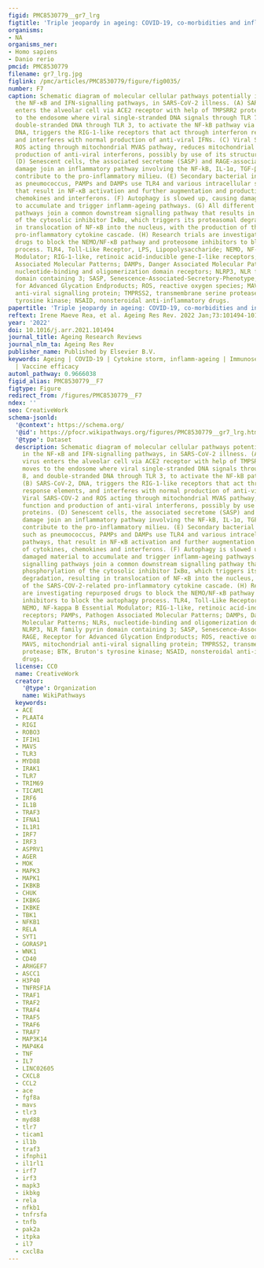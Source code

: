 ```yaml
---
figid: PMC8530779__gr7_lrg
figtitle: 'Triple jeopardy in ageing: COVID-19, co-morbidities and inflamm-ageing'
organisms:
- NA
organisms_ner:
- Homo sapiens
- Danio rerio
pmcid: PMC8530779
filename: gr7_lrg.jpg
figlink: /pmc/articles/PMC8530779/figure/fig0035/
number: F7
caption: Schematic diagram of molecular cellular pathways potentially involved in
  the NF-κB and IFN-signalling pathways, in SARS-CoV-2 illness. (A) SARS-COV-2 virus
  enters the alveolar cell via ACE2 receptor with help of TMPSRR2 protease, moves
  to the endosome where viral single-stranded DNA signals through TLR 7 and 8, and
  double-stranded DNA through TLR 3, to activate the NF-kB pathway via NEMO. (B) SARS-CoV-2,
  DNA, triggers the RIG-1-like receptors that act through interferon response elements,
  and interferes with normal production of anti-viral IFNs. (C) Viral SARS-COV-2 and
  ROS acting through mitochondrial MVAS pathway, reduces mitochondrial function and
  production of anti-viral interferons, possibly by use of its structural proteins.
  (D) Senescent cells, the associated secretome (SASP) and RAGE-associated-glycated
  damage join an inflammatory pathway involving the NF-kB, IL-1α, TGF-β, IL-6, that
  contribute to the pro-inflammatory milieu. (E) Secondary bacterial infections, such
  as pneumococcus, PAMPs and DAMPs use TLR4 and various intracellular signalling pathways,
  that result in NF-κB activation and further augmentation and production of cytokines,
  chemokines and interferons. (F) Autophagy is slowed up, causing damaged material
  to accumulate and trigger inflamm-ageing pathways. (G) All different signalling
  pathways join a common downstream signalling pathway that results in phosphorylation
  of the cytosolic inhibitor IκBα, which triggers its proteasomal degradation, resulting
  in translocation of NF-κB into the nucleus, with the production of the SARS-COV-2-related
  pro-inflammatory cytokine cascade. (H) Research trials are investigating repurposed
  drugs to block the NEMO/NF-κB pathway and proteosome inhibitors to block the autophagy
  process. TLR4, Toll-Like Receptor, LPS, Lipopolysaccharide; NEMO, NF-kappa B Essential
  Modulator; RIG-1-like, retinoic acid-inducible gene-I-like receptors; PAMPs, Pathogen
  Associated Molecular Patterns; DAMPs, Danger Associated Molecular Patterns; NLRs,
  nucleotide-binding and oligomerization domain receptors; NLRP3, NLR family pyrin
  domain containing 3; SASP, Senescence-Associated-Secretory-Phenotype; RAGE, Receptor
  for Advanced Glycation Endproducts; ROS, reactive oxygen species; MAVS, mitochondrial
  anti-viral signalling protein; TMPRSS2, transmembrane serine protease; BTK, Bruton's
  tyrosine kinase; NSAID, nonsteroidal anti-inflammatory drugs.
papertitle: 'Triple jeopardy in ageing: COVID-19, co-morbidities and inflamm-ageing.'
reftext: Irene Maeve Rea, et al. Ageing Res Rev. 2022 Jan;73:101494-101494.
year: '2022'
doi: 10.1016/j.arr.2021.101494
journal_title: Ageing Research Reviews
journal_nlm_ta: Ageing Res Rev
publisher_name: Published by Elsevier B.V.
keywords: Ageing | COVID-19 | Cytokine storm, inflamm-ageing | Immunosenesence | Co-morbidities
  | Vaccine efficacy
automl_pathway: 0.9666038
figid_alias: PMC8530779__F7
figtype: Figure
redirect_from: /figures/PMC8530779__F7
ndex: ''
seo: CreativeWork
schema-jsonld:
  '@context': https://schema.org/
  '@id': https://pfocr.wikipathways.org/figures/PMC8530779__gr7_lrg.html
  '@type': Dataset
  description: Schematic diagram of molecular cellular pathways potentially involved
    in the NF-κB and IFN-signalling pathways, in SARS-CoV-2 illness. (A) SARS-COV-2
    virus enters the alveolar cell via ACE2 receptor with help of TMPSRR2 protease,
    moves to the endosome where viral single-stranded DNA signals through TLR 7 and
    8, and double-stranded DNA through TLR 3, to activate the NF-kB pathway via NEMO.
    (B) SARS-CoV-2, DNA, triggers the RIG-1-like receptors that act through interferon
    response elements, and interferes with normal production of anti-viral IFNs. (C)
    Viral SARS-COV-2 and ROS acting through mitochondrial MVAS pathway, reduces mitochondrial
    function and production of anti-viral interferons, possibly by use of its structural
    proteins. (D) Senescent cells, the associated secretome (SASP) and RAGE-associated-glycated
    damage join an inflammatory pathway involving the NF-kB, IL-1α, TGF-β, IL-6, that
    contribute to the pro-inflammatory milieu. (E) Secondary bacterial infections,
    such as pneumococcus, PAMPs and DAMPs use TLR4 and various intracellular signalling
    pathways, that result in NF-κB activation and further augmentation and production
    of cytokines, chemokines and interferons. (F) Autophagy is slowed up, causing
    damaged material to accumulate and trigger inflamm-ageing pathways. (G) All different
    signalling pathways join a common downstream signalling pathway that results in
    phosphorylation of the cytosolic inhibitor IκBα, which triggers its proteasomal
    degradation, resulting in translocation of NF-κB into the nucleus, with the production
    of the SARS-COV-2-related pro-inflammatory cytokine cascade. (H) Research trials
    are investigating repurposed drugs to block the NEMO/NF-κB pathway and proteosome
    inhibitors to block the autophagy process. TLR4, Toll-Like Receptor, LPS, Lipopolysaccharide;
    NEMO, NF-kappa B Essential Modulator; RIG-1-like, retinoic acid-inducible gene-I-like
    receptors; PAMPs, Pathogen Associated Molecular Patterns; DAMPs, Danger Associated
    Molecular Patterns; NLRs, nucleotide-binding and oligomerization domain receptors;
    NLRP3, NLR family pyrin domain containing 3; SASP, Senescence-Associated-Secretory-Phenotype;
    RAGE, Receptor for Advanced Glycation Endproducts; ROS, reactive oxygen species;
    MAVS, mitochondrial anti-viral signalling protein; TMPRSS2, transmembrane serine
    protease; BTK, Bruton's tyrosine kinase; NSAID, nonsteroidal anti-inflammatory
    drugs.
  license: CC0
  name: CreativeWork
  creator:
    '@type': Organization
    name: WikiPathways
  keywords:
  - ACE
  - PLAAT4
  - RIGI
  - ROBO3
  - IFIH1
  - MAVS
  - TLR3
  - MYD88
  - IRAK1
  - TLR7
  - TRIM69
  - TICAM1
  - IRF6
  - IL1B
  - TRAF3
  - IFNA1
  - IL1R1
  - IRF7
  - IRF3
  - ASPRV1
  - AGER
  - MOK
  - MAPK3
  - MAPK1
  - IKBKB
  - CHUK
  - IKBKG
  - IKBKE
  - TBK1
  - NFKB1
  - RELA
  - SYT1
  - GORASP1
  - WNK1
  - CD40
  - ARHGEF7
  - ASCC1
  - H3P40
  - TNFRSF1A
  - TRAF1
  - TRAF2
  - TRAF4
  - TRAF5
  - TRAF6
  - TRAF7
  - MAP3K14
  - MAP4K4
  - TNF
  - IL7
  - LINC02605
  - CXCL8
  - CCL2
  - ace
  - fgf8a
  - mavs
  - tlr3
  - myd88
  - tlr7
  - ticam1
  - il1b
  - traf3
  - ifnphi1
  - il1rl1
  - irf7
  - irf3
  - mapk3
  - ikbkg
  - rela
  - nfkb1
  - tnfrsfa
  - tnfb
  - pak2a
  - itpka
  - il7
  - cxcl8a
---
```

